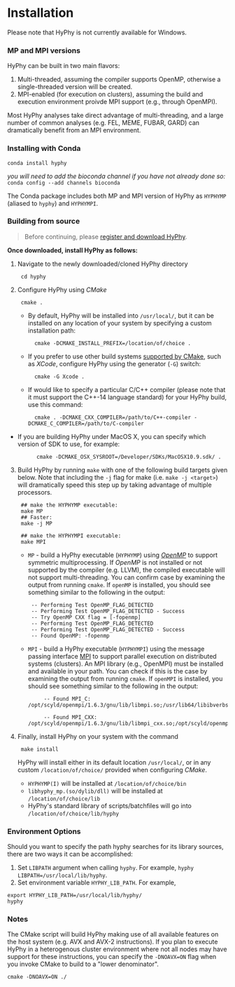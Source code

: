 
Installation
===========
Please note that HyPhy is not currently available for Windows. 

### MP and MPI versions

HyPhy can be built in two main flavors:

1. Multi-threaded, assuming the compiler supports OpenMP, otherwise a single-threaded version will be created. 
2. MPI-enabled (for execution on clusters), assuming the build and execution environment proivde MPI support (e.g., through OpenMPI).

Most HyPhy analyses take direct advantage of multi-threading, and a large number of common analyses (e.g. FEL, MEME, FUBAR, GARD) can dramatically benefit from an MPI environment.  


### Installing with Conda

`conda install hyphy`

_you will need to add the bioconda channel if you have not already done so:_  
`conda config --add channels bioconda`

The Conda package includes both MP and MPI version of HyPhy as `HYPHYMP` (aliased to `hyphy`) and `HYPHYMPI`.

### Building from source


> Before continuing, please [register and download HyPhy](register/).

**Once downloaded, install HyPhy as follows:**

1. Navigate to the newly downloaded/cloned HyPhy directory
        
        cd hyphy

2. Configure HyPhy using *CMake*

        cmake .
    
	* By default, HyPhy will be installed into `/usr/local/`, but it can be installed on any location of your system by specifying a custom installation path:

            cmake -DCMAKE_INSTALL_PREFIX=/location/of/choice .
    
	* If you prefer to use other build systems [supported by CMake](https://cmake.org/cmake/help/v3.0/manual/cmake-generators.7.html), such as *XCode*, configure HyPhy using the generator (`-G`) switch:
    
            cmake -G Xcode .

	* If would like to specify a particular C/C++ compiler (please note that it must support the C++-14 language standard) for your HyPhy build, use this command:

            cmake . -DCMAKE_CXX_COMPILER=/path/to/C++-compiler -DCMAKE_C_COMPILER=/path/to/C-compiler
 
* If you are building HyPhy under MacOS X, you can specify which version of SDK to use, for example:
    
            cmake -DCMAKE_OSX_SYSROOT=/Developer/SDKs/MacOSX10.9.sdk/ .

3. Build HyPhy by running `make` with one of the following build targets given below. Note that including the `-j` flag for make (i.e. `make -j <target>`) will dramatically speed this step up by taking advantage of multiple processors.


		## make the HYPHYMP executable:
		make MP
		## Faster:
		make -j MP
		
		## make the HYPHYMPI executable:
		make MPI

	*  `MP` - build a HyPhy executable (`HYPHYMP`) using [*OpenMP*](http://www.openmp.org) to support symmetric multiprocessing. If *OpenMP* is not installed or not supported by the compiler (e.g. LLVM), the compiled executable will not support multi-threading. You can confirm  case by examining the output from running `cmake`. If `openMP` is installed, you should see something similar to the following in the output:

            -- Performing Test OpenMP_FLAG_DETECTED
            -- Performing Test OpenMP_FLAG_DETECTED - Success
            -- Try OpenMP CXX flag = [-fopenmp]
            -- Performing Test OpenMP_FLAG_DETECTED
            -- Performing Test OpenMP_FLAG_DETECTED - Success
            -- Found OpenMP: -fopenmp  

	*  `MPI` - build a HyPhy executable (`HYPHYMPI`) using the message passing interface [MPI](http://mpi-forum.org) to support parallel execution on distributed systems (clusters). An MPI library (e.g., OpenMPI) must be installed and available in your path. You can check if this is the case by examining the output from running `cmake`. If `openMPI` is installed, you should see something similar to the following in the output:

                -- Found MPI_C: /opt/scyld/openmpi/1.6.3/gnu/lib/libmpi.so;/usr/lib64/libibverbs.so;/usr/lib64/libdat.so;/usr/lib64/librt.so;/usr/lib64/libnsl.so;/usr/lib64/libutil.so;/usr/lib64/libm.so;/usr/lib64/libtorque.so;/usr/lib64/libm.so;/usr/lib64/libnuma.so;/usr/lib64/librt.so;/usr/lib64/libnsl.so;/usr/lib64/libutil.so;/usr/lib64/libm.so

                -- Found MPI_CXX: /opt/scyld/openmpi/1.6.3/gnu/lib/libmpi_cxx.so;/opt/scyld/openmpi/1.6.3/gnu/lib/libmpi.so;/usr/lib64/libibverbs.so;/usr/lib64/libdat.so;/usr/lib64/librt.so;/usr/lib64/libnsl.so;/usr/lib64/libutil.so;/usr/lib64/libm.so;/usr/lib64/libtorque.so;/usr/lib64/libm.so;/usr/lib64/libnuma.so;/usr/lib64/librt.so;/usr/lib64/libnsl.so;/usr/lib64/libutil.so;/usr/lib64/libm.so


4. Finally, install HyPhy on your system with the command

        make install

    HyPhy will install either in its default location `/usr/local/`, or in any custom  `/location/of/choice/` provided when configuring *CMake*.
    
      * `HYPHYMP(I)` will be installed at  `/location/of/choice/bin`
      * `libhyphy_mp.(so/dylib/dll)` will be installed at `/location/of/choice/lib`
      * HyPhy's standard library of scripts/batchfiles will go into `/location/of/choice/lib/hyphy`


### Environment Options

Should you want to specify the path hyphy searches for its library sources, there are two ways it can be accomplished:

1. Set `LIBPATH` argument when calling `hyphy`. For example, `hyphy LIBPATH=/usr/local/lib/hyphy`.
2. Set environment variable `HYPHY_LIB_PATH`. For example, 

```
export HYPHY_LIB_PATH=/usr/local/lib/hyphy/
hyphy
```

### Notes

The CMake script will build HyPhy making use of all available features on the host system (e.g. AVX and AVX-2 instructions). If you plan to execute HyPhy in a heterogenous cluster environment where not all nodes may have support for these instructions, you can specify the `-DNOAVX=ON` flag when you invoke CMake to build to a "lower denominator".

```
cmake -DNOAVX=ON ./
```


